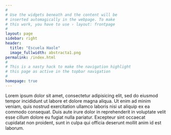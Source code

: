 ```yaml
---
#
# Use the widgets beneath and the content will be
# inserted automagically in the webpage. To make
# this work, you have to use › layout: frontpage
#
layout: page
sidebar: right
header:
  title: "Escuela Haole"
  image_fullwidth: abstracta1.png
permalink: /index.html
#
# This is a nasty hack to make the navigation highlight
# this page as active in the topbar navigation
#
homepage: true
---
```


Lorem ipsum dolor sit amet, consectetur adipisicing elit, sed do eiusmod tempor incididunt ut labore et dolore magna aliqua. Ut enim ad minim veniam, quis nostrud exercitation ullamco laboris nisi ut aliquip ex ea commodo consequat. Duis aute irure dolor in reprehenderit in voluptate velit esse cillum dolore eu fugiat nulla pariatur. Excepteur sint occaecat cupidatat non proident, sunt in culpa qui officia deserunt mollit anim id est laborum.
